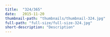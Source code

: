 ```yaml
---
title:  "324/365"
date:   2015-11-20
thumbnail-path: "thumbnails/thumbnail-324.jpg"
full-path: "full-size/full-size-324.jpg"
short-description: "Description"
---
```

